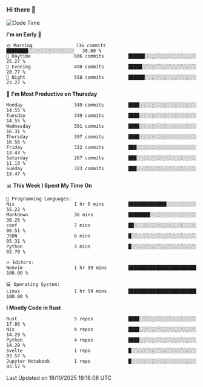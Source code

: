 ### Hi there 👋
<!--START_SECTION:waka-->
![Code Time](http://img.shields.io/badge/Code%20Time-782%20hrs%2038%20mins-blue)

**I'm an Early 🐤** 

```text
🌞 Morning                736 commits         ████████░░░░░░░░░░░░░░░░░   30.69 % 
🌆 Daytime                606 commits         ██████░░░░░░░░░░░░░░░░░░░   25.27 % 
🌃 Evening                498 commits         █████░░░░░░░░░░░░░░░░░░░░   20.77 % 
🌙 Night                  558 commits         ██████░░░░░░░░░░░░░░░░░░░   23.27 % 
```
📅 **I'm Most Productive on Thursday** 

```text
Monday                   349 commits         ████░░░░░░░░░░░░░░░░░░░░░   14.55 % 
Tuesday                  349 commits         ████░░░░░░░░░░░░░░░░░░░░░   14.55 % 
Wednesday                391 commits         ████░░░░░░░░░░░░░░░░░░░░░   16.31 % 
Thursday                 397 commits         ████░░░░░░░░░░░░░░░░░░░░░   16.56 % 
Friday                   322 commits         ███░░░░░░░░░░░░░░░░░░░░░░   13.43 % 
Saturday                 267 commits         ███░░░░░░░░░░░░░░░░░░░░░░   11.13 % 
Sunday                   323 commits         ███░░░░░░░░░░░░░░░░░░░░░░   13.47 % 
```


📊 **This Week I Spent My Time On** 

```text
💬 Programming Languages: 
Nix                      1 hr 6 mins         ██████████████░░░░░░░░░░░   55.22 % 
Markdown                 36 mins             ████████░░░░░░░░░░░░░░░░░   30.25 % 
conf                     7 mins              ██░░░░░░░░░░░░░░░░░░░░░░░   06.51 % 
JSON                     6 mins              █░░░░░░░░░░░░░░░░░░░░░░░░   05.31 % 
Python                   3 mins              █░░░░░░░░░░░░░░░░░░░░░░░░   02.70 % 

🔥 Editors: 
Neovim                   1 hr 59 mins        █████████████████████████   100.00 % 

💻 Operating System: 
Linux                    1 hr 59 mins        █████████████████████████   100.00 % 
```

**I Mostly Code in Rust** 

```text
Rust                     5 repos             ████░░░░░░░░░░░░░░░░░░░░░   17.86 % 
Nix                      4 repos             ████░░░░░░░░░░░░░░░░░░░░░   14.29 % 
Python                   4 repos             ████░░░░░░░░░░░░░░░░░░░░░   14.29 % 
Svelte                   1 repo              █░░░░░░░░░░░░░░░░░░░░░░░░   03.57 % 
Jupyter Notebook         1 repo              █░░░░░░░░░░░░░░░░░░░░░░░░   03.57 % 
```




 Last Updated on 16/10/2025 19:16:08 UTC
<!--END_SECTION:waka-->

<!--
**YoganshSharma/YoganshSharma** is a ✨ _special_ ✨ repository because its `README.md` (this file) appears on your GitHub profile.

Here are some ideas to get you started:

- 🔭 I’m currently working on ...
- 🌱 I’m currently learning ...
- 👯 I’m looking to collaborate on ...
- 🤔 I’m looking for help with ...
- 💬 Ask me about ...
- 📫 How to reach me: ...
- 😄 Pronouns: ...
- ⚡ Fun fact: ...
-->
